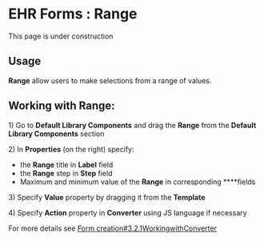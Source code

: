 # EHR Forms : Range

This page is under construction

## Usage <a id="Range-Usage"></a>

**Range** allow users to make selections from a range of values. 

## Working with Range: <a id="Range-WorkingwithRange:"></a>

1\) Go to **Default Library Components** and drag the **Range** from the **Default Library Components** section

2\) In **Properties** \(on the right\) specify:

* the **Range** title in **Label** field
* the **Range** step in **Step** field
* Maximum and minimum value of the **Range** in corresponding ****fields

3\) Specify **Value** property by dragging it from the **Template**  

4\) Specify **Action** property in **Converter** using JS language if necessary

For more details see [Form creation\#3.2.1WorkingwithConverter](ehr-forms-form-creation.md#Formcreation-3.2.1WorkingwithConverter)

